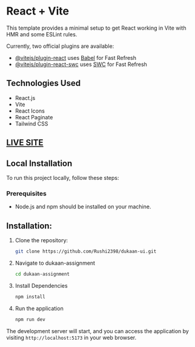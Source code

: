 # React + Vite

This template provides a minimal setup to get React working in Vite with HMR and some ESLint rules.

Currently, two official plugins are available:

- [@vitejs/plugin-react](https://github.com/vitejs/vite-plugin-react/blob/main/packages/plugin-react/README.md) uses [Babel](https://babeljs.io/) for Fast Refresh
- [@vitejs/plugin-react-swc](https://github.com/vitejs/vite-plugin-react-swc) uses [SWC](https://swc.rs/) for Fast Refresh


## Technologies Used

- React.js
- Vite
- React Icons
- React Paginate
- Tailwind CSS

## [**LIVE SITE**](https://ui-dukaan-test.vercel.app/)

## Local Installation

To run this project locally, follow these steps:

### Prerequisites

- Node.js and npm should be installed on your machine.

## Installation:

1. Clone the repository:

   ```bash
   git clone https://github.com/Rushi2398/dukaan-ui.git
   ```

2. Navigate to dukaan-assignment

   ```bash
   cd dukaan-assignment
   ```

3. Install Dependencies

   ```bash
   npm install
   ```

4. Run the application

   ```bash
   npm run dev
   ```

The development server will start, and you can access the application by visiting `http://localhost:5173` in your web browser.

